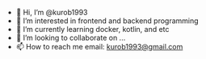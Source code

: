 - 👋 Hi, I’m @kurob1993
- 👀 I’m interested in frontend and backend programming
- 🌱 I’m currently learning docker, kotlin, and etc
- 💞️ I’m looking to collaborate on ...
- 📫 How to reach me email: kurob1993@gmail.com

<!---
kurob1993/kurob1993 is a ✨ special ✨ repository because its `README.md` (this file) appears on your GitHub profile.
You can click the Preview link to take a look at your changes.
--->
